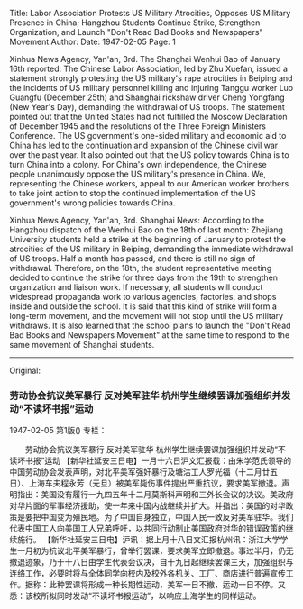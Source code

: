 Title: Labor Association Protests US Military Atrocities, Opposes US Military Presence in China; Hangzhou Students Continue Strike, Strengthen Organization, and Launch "Don't Read Bad Books and Newspapers" Movement
Author:
Date: 1947-02-05
Page: 1

Xinhua News Agency, Yan'an, 3rd. The Shanghai Wenhui Bao of January 16th reported: The Chinese Labor Association, led by Zhu Xuefan, issued a statement strongly protesting the US military's rape atrocities in Beiping and the incidents of US military personnel killing and injuring Tanggu worker Luo Guangfu (December 25th) and Shanghai rickshaw driver Cheng Yongfang (New Year's Day), demanding the withdrawal of US troops. The statement pointed out that the United States had not fulfilled the Moscow Declaration of December 1945 and the resolutions of the Three Foreign Ministers Conference. The US government's one-sided military and economic aid to China has led to the continuation and expansion of the Chinese civil war over the past year. It also pointed out that the US policy towards China is to turn China into a colony. For China's own independence, the Chinese people unanimously oppose the US military's presence in China. We, representing the Chinese workers, appeal to our American worker brothers to take joint action to stop the continued implementation of the US government's wrong policies towards China.

Xinhua News Agency, Yan'an, 3rd. Shanghai News: According to the Hangzhou dispatch of the Wenhui Bao on the 18th of last month: Zhejiang University students held a strike at the beginning of January to protest the atrocities of the US military in Beiping, demanding the immediate withdrawal of US troops. Half a month has passed, and there is still no sign of withdrawal. Therefore, on the 18th, the student representative meeting decided to continue the strike for three days from the 19th to strengthen organization and liaison work. If necessary, all students will conduct widespread propaganda work to various agencies, factories, and shops inside and outside the school. It is said that this kind of strike will form a long-term movement, and the movement will not stop until the US military withdraws. It is also learned that the school plans to launch the "Don't Read Bad Books and Newspapers Movement" at the same time to respond to the same movement of Shanghai students.



<hr /> 

Original: 


### 劳动协会抗议美军暴行  反对美军驻华  杭州学生继续罢课加强组织并发动“不读坏书报”运动

1947-02-05
第1版()
专栏：

　　劳动协会抗议美军暴行
    反对美军驻华
    杭州学生继续罢课加强组织并发动“不读坏书报”运动
    【新华社延安三日电】一月十六日沪文汇报载：由朱学范氏领导的中国劳动协会发表声明，对北平美军强奸暴行及塘沽工人罗光福（十二月廿五日）、上海车夫程永芳（元旦）被美军毙伤事件提出严重抗议，要求美军撤退。声明指出：美国没有履行一九四五年十二月莫斯科声明和三外长会议的决议。美政府对华片面的军事经济援助，使一年来中国内战继续并扩大。并指出：美国的对华政策是要把中国变为殖民地。为了中国自身独立，中国人民一致反对美军驻华。我们代表中国工人向美国工人兄弟呼吁，以共同行动制止美国政府对华的错误政策的继续施行。
    【新华社延安三日电】沪讯：据上月十八日文汇报杭州讯：浙江大学学生一月初为抗议北平美军暴行，曾举行罢课，要求美军立即撤退。事过半月，仍无撤退迹象，乃于十八日由学生代表会议决，自十九日起继续罢课三天，加强组织与连络工作，必要时将与全体同学向校内及校外各机关、工厂、商店进行普遍宣传工作。据称：此种罢课将形成一种长期性运动，美军一日不撤，运动一日不停。又悉：该校所拟同时发动“不读坏书报运动”，以响应上海学生的同样运动。
